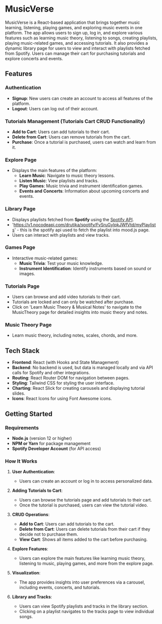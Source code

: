 # MusicVerse

MusicVerse is a React-based application that brings together music learning, listening, playing games, and exploring music events in one platform. The app allows users to sign up, log in, and explore various features such as learning music theory, listening to songs, creating playlists, playing music-related games, and accessing tutorials. It also provides a dynamic library page for users to view and interact with playlists fetched from Spotify. Users can manage their cart for purchasing tutorials and explore concerts and events.

## Features

### Authentication
- **Signup**: New users can create an account to access all features of the platform.
- **Logout**: Users can log out of their account.

### Tutorials Management (Tutorials Cart CRUD Functionality)
- **Add to Cart**: Users can add tutorials to their cart.
- **Delete from Cart**: Users can remove tutorials from the cart.
- **Purchase**: Once a tutorial is purchased, users can watch and learn from it.
  
### Explore Page
- Displays the main features of the platform:
  - **Learn Music**: Navigate to music theory lessons.
  - **Listen Music**: View playlists and tracks.
  - **Play Games**: Music trivia and instrument identification games.
  - **Events and Concerts**: Information about upcoming concerts and events.
  
### Library Page
- Displays playlists fetched from **Spotify** using the [Spotify API](https://developer.spotify.com/).
- 'https://v1.nocodeapi.com/drutika/spotify/FvSruGylpkJWfVtd/myPlaylists' - this is the spotify api used to fetch the playlist into mood.js page.
- Users can interact with playlists and view tracks.

### Games Page
- Interactive music-related games:
  - **Music Trivia**: Test your music knowledge.
  - **Instrument Identification**: Identify instruments based on sound or images.

### Tutorials Page
- Users can browse and add video tutorials to their cart.
- Tutorials are locked and can only be watched after purchase.
- Click on 'Learn Music Theory & Musical Notes' to navigate to the MusicTheory page for detailed insights into music theory and notes.

### Music Theory Page
- Learn music theory, including notes, scales, chords, and more.

## Tech Stack

- **Frontend**: React (with Hooks and State Management)
- **Backend**: No backend is used, but data is managed locally and via API calls for Spotify and other integrations.
- **Routing**: React Router DOM for navigation between pages.
- **Styling**: Tailwind CSS for styling the user interface.
- **Charting**: React Slick for creating carousels and displaying tutorial slides.
- **Icons**: React Icons for using Font Awesome icons.
  
## Getting Started

### Requirements
- **Node.js** (version 12 or higher)
- **NPM or Yarn** for package management
- **Spotify Developer Account** (for API access)

### How It Works

1. **User Authentication**:
   - Users can create an account or log in to access personalized data.
   
2. **Adding Tutorials to Cart**:
   - Users can browse the tutorials page and add tutorials to their cart.
   - Once the tutorial is purchased, users can view the tutorial video.

3. **CRUD Operations**:
   - **Add to Cart**: Users can add tutorials to the cart.
   - **Delete from Cart**: Users can delete tutorials from their cart if they decide not to purchase them.
   - **View Cart**: Shows all items added to the cart before purchasing.

4. **Explore Features**:
   - Users can explore the main features like learning music theory, listening to music, playing games, and more from the explore page.
   
5. **Visualization**:
   - The app provides insights into user preferences via a carousel, including events, concerts, and tutorials.

6. **Library and Tracks**:
   - Users can view Spotify playlists and tracks in the library section.
   - Clicking on a playlist navigates to the tracks page to view individual songs.


